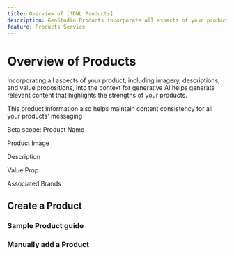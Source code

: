 ```yaml
---
title: Overview of [!DNL Products]
description: GenStudio Products incorporate all aspects of your product—imagery, descriptions, and value propositions to create relevant content that highlights product strengths and maintains consistency in product messaging.
feature: Products Service
---
```


# Overview of Products

Incorporating all aspects of your product, including imagery, descriptions, and value propositions, into the context for generative AI helps generate relevant content that highlights the strengths of your products.​


This product information also helps maintain content consistency for all your products' messaging​

Beta scope: Product Name​

Product Image​

Description​

Value Prop​

Associated Brands​

## Create a Product

### Sample Product guide

### Manually add a Product
